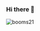 ### Hi there 👋

<!--
**weiwenlan/weiwenlan** is a ✨ _special_ ✨ repository because its `README.md` (this file) appears on your GitHub profile.

Here are some ideas to get you started:

- 🔭 I’m currently working on ...
- 🌱 I’m currently learning ...
- 👯 I’m looking to collaborate on ...
- 🤔 I’m looking for help with ...
- 💬 Ask me about ...
- 📫 How to reach me: ...
- 😄 Pronouns: ...
- ⚡ Fun fact: ...
-->

![booms21](https://github-readme-stats.vercel.app/api?username=weiwenlan&show_icons=true&include_all_commits=true?count_private=true?include_all_commits=true&theme=vue)
